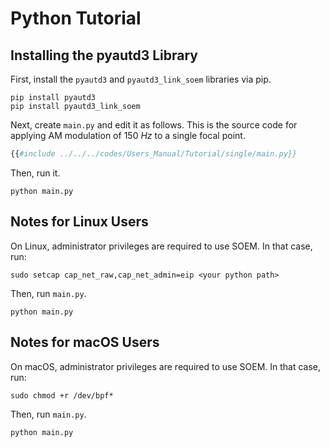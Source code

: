 # Python Tutorial

## Installing the pyautd3 Library

First, install the `pyautd3` and `pyautd3_link_soem` libraries via pip.

```shell
pip install pyautd3
pip install pyautd3_link_soem
```

Next, create `main.py` and edit it as follows.
This is the source code for applying AM modulation of $\SI{150}{Hz}$ to a single focal point.

```python,name=main.py
{{#include ../../../codes/Users_Manual/Tutorial/single/main.py}}
```

Then, run it.

```shell
python main.py
```

## Notes for Linux Users

On Linux, administrator privileges are required to use SOEM.
In that case, run:
```shell
sudo setcap cap_net_raw,cap_net_admin=eip <your python path>
```
Then, run `main.py`.
```shell
python main.py
```

## Notes for macOS Users

On macOS, administrator privileges are required to use SOEM.
In that case, run:
```shell
sudo chmod +r /dev/bpf*
```
Then, run `main.py`.
```shell
python main.py
```
